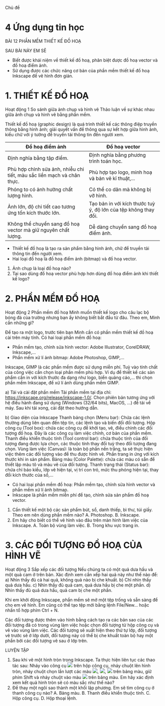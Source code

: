 Chủ đề
# 4 Ứng dụng tin học

BÀI 12
PHẦN MỀM THIẾT KẾ ĐỒ HOẠ

SAU BÀI NÀY EM SẼ
* Biết được khái niệm về thiết kế đồ hoạ, phân biệt được đồ hoạ vector và đồ hoạ điểm ảnh.
* Sử dụng được các chức năng cơ bản của phần mềm thiết kế đồ hoạ Inkscape để vẽ hình đơn giản.

# 1. THIẾT KẾ ĐỒ HOẠ
Hoạt động 1 So sánh giữa ảnh chụp và hình vẽ
Thảo luận về sự khác nhau giữa ảnh chụp và hình vẽ bằng phần mềm.

Thiết kế đồ hoạ (graphic design) là quá trình thiết kế các thông điệp truyền thông bằng hình ảnh; giải quyết vấn đề thông qua sự kết hợp giữa hình ảnh, kiểu chữ với ý tưởng để truyền tải thông tin đến người xem.

| Đồ hoạ điểm ảnh                           | Đồ hoạ vector                              |
|-------------------------------------------|--------------------------------------------|
| Định nghĩa bằng tập điểm.                 | Định nghĩa bằng phương trình toán học.    |
| Phù hợp chỉnh sửa ảnh, nhiễu chi tiết, màu sắc liền mạch và chân thực. | Phù hợp tạo logo, minh hoạ và bản vẽ kĩ thuật,... |
| Phóng to có ảnh hưởng chất lượng hình.    | Có thể co dãn mà không bị vỡ hình.        |
| Ảnh lớn, độ chi tiết cao tương ứng tốn kích thước lớn. | Tạo bản in với kích thước tuỳ ý, độ lớn của tệp không thay đổi. |
| Không thể chuyển sang đồ hoạ vector mà giữ nguyên chất lượng. | Dễ dàng chuyển sang đồ hoạ điểm ảnh.      |

* Thiết kế đồ hoạ là tạo ra sản phẩm bằng hình ảnh, chữ để truyền tải thông tin đến người xem.
* Hai loại đồ hoạ là đồ hoạ điểm ảnh (bitmap) và đồ hoạ vector.

1. Ảnh chụp là loại đồ hoạ nào?
2. Tại sao dùng đồ hoạ vector phù hợp hơn dùng đồ hoạ điểm ảnh khi thiết kế logo?

# 2. PHẦN MỀM ĐỒ HOẠ
Hoạt động 2 Phần mềm đồ hoạ
Minh muốn thiết kế logo cho câu lạc bộ bóng đá của trường nhưng bạn ấy không biết bắt đầu từ đâu. Theo em, Minh cần những gì?

Để tạo ra một logo, trước tiên bạn Minh cần có phần mềm thiết kế đồ hoạ cài trên máy tính. Có hai loại phần mềm đồ hoạ:
- Phần mềm tạo, chỉnh sửa hình vector: Adobe Illustrator, CorelDRAW, Inkscape,...
- Phần mềm xử lí ảnh bitmap: Adobe Photoshop, GIMP,...

Inkscape, GIMP là các phần mềm được sử dụng miễn phí. Tuỳ vào tính chất của công việc cần chọn loại phần mềm phù hợp. Ví dụ để thiết kế các sản phẩm cần in với kích thước đa dạng như logo, biển quảng cáo,... thì chọn phần mềm Inkscape, để xử lí ảnh dùng phần mềm GIMP.

a) Tải và cài đặt phần mềm
Tải phần mềm tại địa chỉ: https://inkscape.org/release/inkscape-1.0/. Chọn phiên bản tương ứng với hệ điều hành đang sử dụng (Windows (32/64 bits), MacOS, ...) để tải về máy. Sau khi tải xong, cài đặt theo hướng dẫn.

b) Giao diện của Inkscape
Thanh bảng chọn (Menu bar): Chứa các lệnh thường dùng liên quan đến tệp tin, các lệnh tạo và biến đổi đối tượng.
Hộp công cụ (Tool box): chứa các công cụ để khởi tạo, vẽ, điều chỉnh các đối tượng đồ hoạ. Đây là các công cụ làm việc chính, cơ bản của phần mềm.
Thanh điều khiển thuộc tính (Tool control bar): chứa thuộc tính của đối tượng đang được lựa chọn, các thuộc tính thay đổi tuỳ theo đối tượng đang chọn.
Vùng làm việc (Canvas): là toàn bộ phần nền trắng, ta sẽ thực hiện việc thêm các đối tượng vào để thu được hình vẽ. Phần trang in ứng với kích thước khi in sản phẩm.
Bảng màu (Color Palette): chứa các màu có sẵn để thiết lập màu tô và màu vẽ của đối tượng.
Thanh trạng thái (Status bar): chứa chỉ báo kiểu, lớp vẽ hiện tại, vị trí con trỏ, mức thu phóng hiện tại, thay đổi kích thước của sổ,...

* Có hai loại phần mềm đồ hoạ: Phần mềm tạo, chỉnh sửa hình vector và phần mềm xử lí ảnh bitmap.
* Inkscape là phần mềm miễn phí để tạo, chỉnh sửa sản phẩm đồ hoạ vector.

1. Cần thiết kế một bộ các sản phẩm bút, sổ, danh thiếp, bì thư, túi giấy. Theo em nên dùng phần mềm nào?
   A. Photoshop.      B. Inkscape.
2. Em hãy cho biết có thể vẽ hình vào đâu trên màn hình làm việc của Inkscape.
   A. Toàn bộ vùng làm việc.   B. Trong khu vực trang in.

# 3. CÁC ĐỐI TƯỢNG ĐỒ HOẠ CỦA HÌNH VẼ
Hoạt động 3 Sắp xếp các đối tượng
Nếu chúng ta có một quả dưa hấu và một quả cam ở trên bàn. Xác định xem cần xếp hai quả này như thế nào để:
a) Nhìn thấy đủ cả hai quả, không quả nào bị che khuất.
b) Chỉ nhìn thấy quả dưa hấu.
c) Nhìn thấy đủ quả cam, quả dưa hấu bị che một phần.
d) Nhìn thấy đủ quả dưa hấu, quả cam bị che một phần.

Khi em khởi động Inkscape, phần mềm sẽ mở một tệp trống và sẵn sàng để cho em vẽ hình. Em cũng có thể tạo tệp mới bằng lệnh File/New... hoặc nhấn tổ hợp phím Ctrl + N.

Các đối tượng được thêm vào hình bằng cách tạo ra các bản sao của các đối tượng đã có trong vùng làm việc hoặc chọn đối tượng từ hộp công cụ và vẽ vào vùng làm việc. Các đối tượng sẽ xuất hiện theo thứ tự lớp, đối tượng vẽ trước sẽ ở lớp dưới, đối tượng này có thể bị che khuất toàn bộ hay một phần bởi các đối tượng vẽ sau ở lớp trên.

LUYỆN TẬP
1. Sau khi vẽ một hình tròn trong Inkscape. Ta thực hiện liên tục các thao tác sau:
Nháy vào công cụ ![](https://i.imgur.com/2sU5g9K.png) trên hộp công cụ, nháy chuột lên hình tròn, nháy chuột chọn lần lượt các màu ![](https://i.imgur.com/rM1rM0g.png), ![](https://i.imgur.com/Wp7n2m1.png), ![](https://i.imgur.com/v8tTj1Y.png) trên bảng màu, giữ phím Shift và nháy chuột vào màu ![](https://i.imgur.com/Wp7n2m1.png) trên bảng màu.
Em hãy xác định xem kết quả hình tròn sẽ có màu sắc như thế nào?
2. Để thay một ngôi sao thành một khối lập phương. Em sẽ tìm công cụ ở thanh công cụ nào?
   A. Bảng màu.      B. Thanh điều khiển thuộc tính.
   C. Hộp công cụ.   D. Hộp thoại lệnh.
